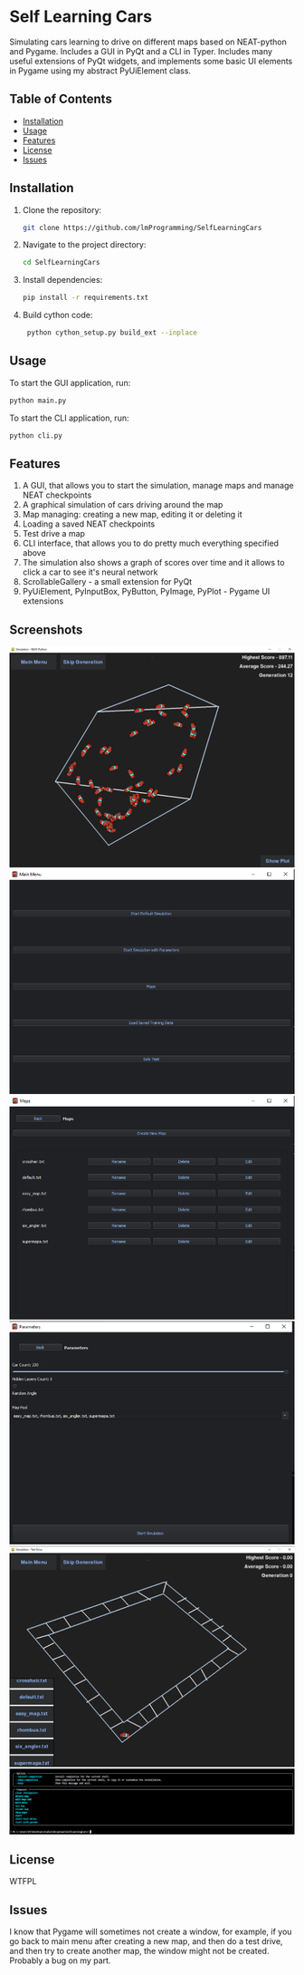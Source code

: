 # Self Learning Cars

Simulating cars learning to drive on different maps based on NEAT-python and Pygame. Includes a GUI in PyQt and a CLI in Typer.
Includes many useful extensions of PyQt widgets, and implements some basic UI elements in Pygame using my abstract PyUiElement class.

## Table of Contents

- [Installation](#installation)
- [Usage](#usage)
- [Features](#features)
- [License](#license)
- [Issues](#issues)

## Installation

1. Clone the repository:
    ```sh
    git clone https://github.com/lmProgramming/SelfLearningCars
    ```
2. Navigate to the project directory:
    ```sh
    cd SelfLearningCars
    ```
3. Install dependencies:
    ```sh
    pip install -r requirements.txt
    ```
4. Build cython code:
   ```sh
    python cython_setup.py build_ext --inplace
    ```

## Usage

To start the GUI application, run:
```sh
python main.py
```
To start the CLI application, run:
```sh
python cli.py
```

## Features

1. A GUI, that allows you to start the simulation, manage maps and manage NEAT checkpoints
2. A graphical simulation of cars driving around the map
3. Map managing: creating a new map, editing it or deleting it
4. Loading a saved NEAT checkpoints
5. Test drive a map
6. CLI interface, that allows you to do pretty much everything specified above
7. The simulation also shows a graph of scores over time and it allows to click a car to see it's neural network
8. ScrollableGallery - a small extension for PyQt
9. PyUiElement, PyInputBox, PyButton, PyImage, PyPlot - Pygame UI extensions

## Screenshots

![Alt text](github_images/simulation.png?raw=true "Simulation")
![Alt text](github_images/main_menu.png?raw=true "Main menu")
![Alt text](github_images/maps.png?raw=true "Maps")
![Alt text](github_images/parameters.png?raw=true "Parameters")
![Alt text](github_images/test_drive.png?raw=true "Test drive")
![Alt text](github_images/typer.png?raw=true "Typer")

## License

WTFPL

## Issues

I know that Pygame will sometimes not create a window, for example, if you go back to main menu after creating a new map, and then do a test drive, and then try to create another map, the window might not be created. Probably a bug on my part.
